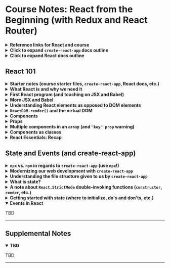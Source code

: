 # Course Notes: React from the Beginning (with Redux and React Router)

<details><summary> <strong>Reference links for React and course</strong></summary>

- **[Course files:](https://github.com/robertbunch/reactFromTheBeginning)** These are Rob's course files that may be updated periodically as new sections are added to the course.
- **[NPM `create-react-app` entry:](https://www.npmjs.com/package/create-react-app)** This really just refers you on to some of the links below.
- **[GitHub `create-react-app` repository:](https://github.com/facebook/create-react-app)** See the latest additions/modifications to `create-react-app`. 
- **[Glossary of React Terms:](https://reactjs.org/docs/glossary.html)** Get acquainted with all of the lingo and jargon surrounding React.

---

</details>

<details><summary> <strong>Click to expand <code>create-react-app</code> docs outline</strong></summary>

+ [`create-react-app` docs homepage:](https://create-react-app.dev/docs/getting-started/)
+ **Welcome**
  * [About Docs](https://create-react-app.dev/docs/documentation-intro)
+ **Getting Started**
  * [Getting Started](https://create-react-app.dev/docs/getting-started)
  * [Folder Structure](https://create-react-app.dev/docs/folder-structure/)
  * [Available Scripts](https://create-react-app.dev/docs/available-scripts/)
  * [Supported Browsers and Features](https://create-react-app.dev/docs/supported-browsers-features/)
  * [Updating to New Releases](https://create-react-app.dev/docs/updating-to-new-releases/)
+ **Development**
  * [Editor Setup](https://create-react-app.dev/docs/setting-up-your-editor/)
  * [Developing Components in Isolation](https://create-react-app.dev/docs/developing-components-in-isolation/)
  * [Analyzing Bundle Size](https://create-react-app.dev/docs/analyzing-the-bundle-size/)
  * [HTTPS in Development](https://create-react-app.dev/docs/using-https-in-development/)
+ **Styles and Assets**
  * [Adding Stylesheets](https://create-react-app.dev/docs/adding-a-stylesheet/)
  * [Adding CSS Modules](https://create-react-app.dev/docs/adding-a-css-modules-stylesheet/)
  * [Adding Sass Stylesheets](https://create-react-app.dev/docs/adding-a-sass-stylesheet/)
  * [Adding CSS Reset](https://create-react-app.dev/docs/adding-css-reset/)
  * [Post-Processing CSS](https://create-react-app.dev/docs/post-processing-css/)
  * [Adding Images, Fonts, and Files](https://create-react-app.dev/docs/adding-images-fonts-and-files/)
  * [Loading .graphql Files](https://create-react-app.dev/docs/loading-graphql-files/)
  * [Using the Public Folder](https://create-react-app.dev/docs/using-the-public-folder/)
  * [Code Splitting](https://create-react-app.dev/docs/code-splitting/)
+ **Building your App**
  * [Install a Dependency](https://create-react-app.dev/docs/installing-a-dependency/)
  * [Importing a Component](https://create-react-app.dev/docs/importing-a-component/)
  * [Using Global Variables](https://create-react-app.dev/docs/using-global-variables/)
  * [Adding Bootstrap](https://create-react-app.dev/docs/adding-bootstrap/)
  * [Adding Flow](https://create-react-app.dev/docs/adding-flow/)
  * [Adding TypeScript](https://create-react-app.dev/docs/adding-typescript/)
  * [Adding Relay](https://create-react-app.dev/docs/adding-relay/)
  * [Adding a Router](https://create-react-app.dev/docs/adding-a-router/)
  * [Environment Variables](https://create-react-app.dev/docs/adding-custom-environment-variables/)
  * [Making a Progressive Web App](https://create-react-app.dev/docs/making-a-progressive-web-app/)
  * [Creating a Production Build](https://create-react-app.dev/docs/production-build/)
+ **Testing**
  * [Running Tests](https://create-react-app.dev/docs/running-tests/)
  * [Debugging Tests](https://create-react-app.dev/docs/debugging-tests/)
+ **Back-End Integration**
  * [Proxying in Development](https://create-react-app.dev/docs/proxying-api-requests-in-development/)
  * [Fetching Data](https://create-react-app.dev/docs/fetching-data-with-ajax-requests/)
  * [Integrating with an API](https://create-react-app.dev/docs/integrating-with-an-api-backend/)
  * [Title & Meta Tags](https://create-react-app.dev/docs/title-and-meta-tags/)
+ **Deployment**
  * [Deployment](https://create-react-app.dev/docs/deployment/)
+ **Advanced Usage**
  * [Custom Templates](https://create-react-app.dev/docs/custom-templates/)
  * [Can I Use Decorators?](https://create-react-app.dev/docs/can-i-use-decorators/)
  * [Pre-Rendering Static HTML](https://create-react-app.dev/docs/pre-rendering-into-static-html-files/)
  * [Advanced Configuration](https://create-react-app.dev/docs/advanced-configuration/)
  * [Alternatives to Ejecting](https://create-react-app.dev/docs/alternatives-to-ejecting/)
+ **Support**
  * [Troubleshooting](https://create-react-app.dev/docs/troubleshooting/)

---

</details>

<details><summary> <strong>Click to expand React docs outline</strong></summary>

+ [React docs homepage](https://reactjs.org/)
+ [Tutorial I](https://reactjs.org/tutorial/tutorial.html): Learning React by doing (building a Tic-Tac-Toe game)
+ [Tutorial II](https://reactjs.org/docs/hello-world.html): Learn React from the ground up (more conceptual than the tutorial above--these tutorials will likely be most effective in tandem)
+ **FAQ**
  * [AJAX and APIs](https://reactjs.org/docs/faq-ajax.html)
  * [Babel, JSX, and Build Steps](https://reactjs.org/docs/faq-build.html)
  * [Passing Functions to Components](https://reactjs.org/docs/faq-functions.html)
  * [Component State](https://reactjs.org/docs/faq-state.html)
  * [Styling and CSS](https://reactjs.org/docs/faq-styling.html)
  * [File Structure](https://reactjs.org/docs/faq-structure.html)
  * [Versioning Policy](https://reactjs.org/docs/faq-versioning.html)
  * [Virtual DOM and Internals](https://reactjs.org/docs/faq-internals.html)
+ **Installation**
  * [Getting Started](https://reactjs.org/docs/getting-started.html)
  * [Add React to a Website](https://reactjs.org/docs/add-react-to-a-website.html)
  * [Create a New React App](https://reactjs.org/docs/create-a-new-react-app.html)
  * [CDN Links](https://reactjs.org/docs/cdn-links.html)
  * [Release Channels](https://reactjs.org/docs/release-channels.html)
+ **Main Concepts**
  * [Hello World](https://reactjs.org/docs/hello-world.html)
  * [Introducing JSX](https://reactjs.org/docs/introducing-jsx.html)
  * [Rendering Elements](https://reactjs.org/docs/rendering-elements.html)
  * [Components and Props](https://reactjs.org/docs/components-and-props.html)
  * [State and Lifecycle](https://reactjs.org/docs/state-and-lifecycle.html)
  * [Handling Events](https://reactjs.org/docs/handling-events.html)
  * [Conditional Rendering](https://reactjs.org/docs/conditional-rendering.html)
  * [Lists and Keys](https://reactjs.org/docs/lists-and-keys.html)
  * [Forms](https://reactjs.org/docs/forms.html)
  * [Lifting State Up](https://reactjs.org/docs/lifting-state-up.html)
  * [Composition vs Inheritance](https://reactjs.org/docs/composition-vs-inheritance.html)
  * [Thinking in React](https://reactjs.org/docs/thinking-in-react.html)
+ **Advanced Guides**
  * [Accessibility](https://reactjs.org/docs/accessibility.html)
  * [Code-Splitting](https://reactjs.org/docs/code-splitting.html)
  * [Context](https://reactjs.org/docs/context.html)
  * [Error Boundaries](https://reactjs.org/docs/error-boundaries.html)
  * [Forwarding Refs](https://reactjs.org/docs/forwarding-refs.html)
  * [Fragments](https://reactjs.org/docs/fragments.html)
  * [Higher-Order Components](https://reactjs.org/docs/higher-order-components.html)
  * [Integrating with Other Libraries](https://reactjs.org/docs/integrating-with-other-libraries.html)
  * [JSX In Depth](https://reactjs.org/docs/jsx-in-depth.html)
  * [Optimizing Performance](https://reactjs.org/docs/optimizing-performance.html)
  * [Portals](https://reactjs.org/docs/portals.html)
  * [Profiler](https://reactjs.org/docs/profiler.html)
  * [React Without ES6](https://reactjs.org/docs/react-without-es6.html)
  * [React Without JSX](https://reactjs.org/docs/react-without-jsx.html)
  * [Reconciliation](https://reactjs.org/docs/reconciliation.html)
  * [Refs and the DOM](https://reactjs.org/docs/refs-and-the-dom.html)
  * [Render Props](https://reactjs.org/docs/render-props.html)
  * [Static Type Checking](https://reactjs.org/docs/static-type-checking.html)
  * [Strict Mode](https://reactjs.org/docs/strict-mode.html)
  * [Typechecking With PropTypes](https://reactjs.org/docs/typechecking-with-proptypes.html)
  * [Uncontrolled Components](https://reactjs.org/docs/uncontrolled-components.html)
  * [Web Components](https://reactjs.org/docs/web-components.html)
+ **API Reference**
  * [React](https://reactjs.org/docs/react-api.html)
    - [React.Component](https://reactjs.org/docs/react-component.html)
  * [ReactDOM](https://reactjs.org/docs/react-dom.html)
  * [ReactDOMServer](https://reactjs.org/docs/react-dom-server.html)
  * [DOM Elements](https://reactjs.org/docs/dom-elements.html)
  * [SyntheticEvent](https://reactjs.org/docs/events.html)
  * [Test Utilities](https://reactjs.org/docs/test-utils.html)
  * [Test Renderer](https://reactjs.org/docs/test-renderer.html)
  * [JS Environment Requirements](https://reactjs.org/docs/javascript-environment-requirements.html)
  * [Glossary](https://reactjs.org/docs/glossary.html)
+ **Hooks**
  * [Introducing Hooks](https://reactjs.org/docs/hooks-intro.html)
  * [Hooks at a Glance](https://reactjs.org/docs/hooks-overview.html)
  * [Use the State Hook](https://reactjs.org/docs/hooks-state.html)
  * [Using the Effect Hook](https://reactjs.org/docs/hooks-effect.html)
  * [Rules of Hooks](https://reactjs.org/docs/hooks-rules.html)
  * [Building Your Own Hooks](https://reactjs.org/docs/hooks-custom.html)
  * [Hooks API Reference](https://reactjs.org/docs/hooks-reference.html)
  * [Hooks FAQ](https://reactjs.org/docs/hooks-faq.html)
+ **Testing**
  * [Testing Overview](https://reactjs.org/docs/testing.html)
  * [Testing Recipes](https://reactjs.org/docs/testing-recipes.html)
  * [Testing Environments](https://reactjs.org/docs/testing-environments.html)
+ **Concurrent Mode (Experimental)**
  * [Introducing Concurrent Mode](https://reactjs.org/docs/concurrent-mode-intro.html)
  * [Suspense for Data Fetching](https://reactjs.org/docs/concurrent-mode-suspense.html)
  * [Concurrent UI Patterns](https://reactjs.org/docs/concurrent-mode-patterns.html)
  * [Adopting Concurrent Mode](https://reactjs.org/docs/concurrent-mode-adoption.html)
  * [Concurrent Mode API Reference](https://reactjs.org/docs/concurrent-mode-reference.html)
+ **Contributing**
  * [How to Contribute](https://reactjs.org/docs/codebase-overview.html)
  * [Codebase Overview](https://reactjs.org/docs/codebase-overview.html)
  * [Implementation Notes](https://reactjs.org/docs/implementation-notes.html)
  * [Design Principles](https://reactjs.org/docs/design-principles.html)

---

</details>

## React 101

<details><summary> <strong>Starter notes (course starter files, <code>create-react-app</code>, React docs, etc.)</strong></summary>

As we will see, [Node.js](https://nodejs.org/en/) is not *necessary* in order to use React, but you will be in for a world of pain if you don't use Node. It will make your life so much easier. In particular, once we have made sufficient progress, we will be able to use  the `create-react-app` CLI and add on numerous other packages meant for React via Node. It's really the only way to go. 

As noted at the top of this file, there are several React-specific docs to make development with React as painless as possible. Use the docs to your advantage!

---

</details>

<details><summary> <strong>What React is and why we need it</strong></summary>

Before we get into the weeds as to how to use React, it would be a good idea to know what it is, where it comes from, what problems it has tried to solve, etc. The more background we can have on it before directly using it the better. Our background knowledge can inform our use. 

In web development, 1995 was a monster year. Python (really 1991), Java, PHP, Ruby, Apache, and (prematurely) JavaScript were born. Netscape (now Mozilla) had Navigator (now Firefox) as the only real web browser at that point. They know Microsoft is coming to build their own browser so the CEO, Marc Andreessen, hires Brendan Eich to build a scripting language. That language is not meant to compete with the heavy lifters (i.e., Python, Java, PHP, Ruby, etc.) because those heavy lifters are already handling all of the back-end stuff. We want a scripting language that's accessible to amaeteurs and hobbyists and people who just want to dabble in basic programming. Why? Why not just make it a full-on language with inheritance and other features like those mentioned above? There are many reasons, but the main one is probably that in 1995 there's a grand total of about 23,000 websites. That may sound like a decent amount, but it's nothing at all--today we have *billions* of websites. So the web was in its absolute infancy in 1995. You're not going to be able to get heavy-lifter developers to migrate over to JavaScript world since the ecosystem is so small at that point. And websites were mostly inert. Think Wikipedia. You open the page and that's it. 

JavaScript came into the world to be the easy programming language while the heavy-lifters remained as they were. Fast forward to roughly 2005 and AJAX comes out. We have iOS and Android. jQuery comes out in 2006. And we hit 100 million websites. So in just 10 years, we went from around 23,000 websites to over 100 million. People are now carrying around full computers in their pocket that are able to run JavaScript. AJAX has revolutionized the web because internet connections are faster so you can send lots of little pieces of data. And in all of this jQuery was awesome. In some ways, jQuery kind of unified the DOM almost as a language across everything that used the DOM. And jQuery was awesome because it took us from web pages that hundreds of lines of JavaScript and condensed them down to just a few lines. So jQuery was great, but the web was growing at a frenetic pace.

If we hop to around 2010, then the V8 engine has come out, Node.js has come out, and Angular is born (and BackBone). This is where things really start to change for JavaScript. At this point in history, Instagram, Netflix, and Twitch go on the web, and browsers have gone from needing to serve up a tiny number of pages in 1995 to now where you have major websites like Netflix, Walmart, Amazon, etc. All of these websites have gone from being little fun marketing sites in 2000 to being really important parts of the company. They're not just little applications but major software as a service or they're a major platform in able to actually make money. 

Angular is the first UI framework, and a UI framework is a framework that seeks to simplify your life. So first we had JavaScript files that became unmanageable. jQuery was a lifesaver and condensed the code we needed. The web continued to explode and then the jQuery files got out of hand. Angular sought to reign in the chaos. In 2013 enters React, and React is almost unanimously seen as a vast improvement over Angular 1 (not necessarily Angular as it is now). It is also a UI framework. 

Basically, a UI framework is a whole bunch of JavaScript someone else has written to try and make your life easier. In what way does it make life easier? React seeks to answer the following question: "How can we modernize web development?" Because we can't have thousands of really long files of JavaScript. It becomes intractable. And if you're Facebook then you'll have a ton of those really monolithic files. So it answers this question in the following way:

- **Modularize:** It breaks up the application into a bunch of tiny little pieces. So once again the goal is to get back to the point where files are reasonably short and manageable. This is also good because it allows the files to be encapsulated. That is, we can follow some basic object-oriented programming principles and make our files easier to reuse. We can pass them around freely from one place to the next within our application (they manage their own data and all their methods are internal and so forth). 
- **Manages state effectively:** This is something that Angular did not really do. We'll talk about this a lot more later, but now you have webpages that are changing constantly in a big way, and you need someone who is in charge of it, and it's not a good approach to just let the DOM be the source of truth anymore.
- **Efficient:** If you think about Facebook, then you can think about chats, notifications, messages, etc., all happening nearly instantly and *all* of those things are tiny DOM manipulations. And jQuery was computationally very very expensive in how it manipulated the DOM. React can do this in a very efficient way. 
- **Front-end/back-end separation of concerns:** React completely separates the front-end from the back-end. There are a number of positive benefits about this, but just to name a few: You can have two separate teams (front-end people and back-end people). The front-end people can focus entirely on React and the back-end people can focus on their own thing. In the past, if you had the front-end and back-end teams tightly coupled, as was the case for many many years, then if one thing went down the other went down as well. If you wanted to change one you had to change the other. Separating them out makes everything much more modular, easier to manage and maintain, etc. 
- **Hardware increases:** Your phone may have a stronger processor than, say, what's on your `T2.micro` on AWS. The hardware is just there now to where we want to offload as much as possible to the browser because the hardware that the user is running their browser on is outstanding, and for large-scale websites this can save so much processing power.
- **Declarative instead of imperative:** We can get away from telling the computer exactly how to do something to simply say, "Hey, this is what I want you to do." 

The super short version: What is React? React is a whole bunch of JavaScript that someone else wrote (mostly Facebook) that helps your development go from being boring, small, and unsophisticated to being big, exciting, professional, and organized. If you have a tiny website or project, then React is not what you need. React is made to build buildings and cities--it is not meant to make log cabins or tents. That's what the web was in the beginning. It is no longer that way. The web grew up. It is no longer boring with unsophisticated progammers. It is now professional programmers, large teams, huge companies (e.g., Amazon, Facebook, Google, etc.), and it allows you to make your UI (i.e., your front-end or your stuff inside the browser) really well.

---

</details>

<details><summary> <strong>First React program (and touching on JSX and Babel)</strong></summary>

Without `create-react-app`, it's not exactly extremely straightforward to get an application going with React. Remember that React is meant to build large websites. Here is what you get when professionally developing with React:

- React
  + JSX
  + ES6
    * Babel
    * Webpack/Node

At the beginning, where we will start without using `create-react-app`, we could certainly go the Express route (where we statically load one big folder and then load up the `index.html` in whatever subfolder as we want), but we can just as well use the [live server](https://marketplace.visualstudio.com/items?itemName=ritwickdey.LiveServer) extension in VSCode to launch our local `index.html` file instead. Whatever is most comfortable.

No matter what we do, we will need the following through the [React CDN links](https://reactjs.org/docs/cdn-links.html) as well as [cdnjs](https://cdnjs.com/libraries/babel-standalone) for `babel-standalone`:

- **React:** `<script crossorigin src="https://unpkg.com/react@16/umd/react.production.min.js"></script>`
- **ReactDOM:** `<script crossorigin src="https://unpkg.com/react-dom@16/umd/react-dom.production.min.js"></script>`
- **
- **Babel:** `<script src="https://cdnjs.cloudflare.com/ajax/libs/babel-standalone/6.26.0/babel.min.js"></script>`

These links will give us access to React proper, ReactDOM (React can be used in contexts without a DOM, but we will be working in the contet where there is a DOM), and Babel (`babel-standalone` is a standalone build of Babel for use in non-Node.js environments.) The skeleton for our `index.html` file might look like the following:

``` HTML
<!DOCTYPE html>
<html lang="en">

<head>
  <meta charset="UTF-8">
  <meta name="viewport" content="width=device-width, initial-scale=1.0">
  <title>First React Program</title>
  <script crossorigin src="https://unpkg.com/react@16/umd/react.production.min.js"></script>
  <script crossorigin src="https://unpkg.com/react-dom@16/umd/react-dom.production.min.js"></script>
  <script src="https://cdnjs.cloudflare.com/ajax/libs/babel-standalone/6.26.0/babel.min.js"></script>
</head>

<body>

<!-- What goes in here now? -->
  
</body>

</html>
```

What goes in the `body`? This is where the particulars of React will come into play. We will first have `<div id="root"></div>` which is to serve as the "root" of our application. This is where our content will get dumped. Then below this `div` we will want to drop a `script` tag with `type="text/babel"` so whatever we place within the `script` tag can be processed properly:

``` HTML
<body>
  
  <div id="root"></div>

  <script type="text/babel">
    ReactDOM.render(
      <h1>Sanity Check</h1>,
      document.getElementById('root')
    )
  </script>
  
</body>
```

All in all we end up with the following most basic first React program:

<p align='center'>
  <img width="600px" src='./react-101/images-for-section/illustrated-first-program.png'>
</p>

Let's go through this in more detail than we did above:

1\. **React:** This is React proper. It is React itself. You can see [the non-minified version of React](https://unpkg.com/react@16/umd/react.development.js) and at least as of this time of writing (April 25, 2020) it's 3,318 lines of code. 

2\. **ReactDOM:** This is ReactDOM. And we can see we make use of ReactDOM in our program by literally using `ReactDOM` and calling the `render` method on it. You can see [the non-minified version of ReactDOM](https://unpkg.com/react-dom@16/umd/react-dom.development.js) if you want and at least as of this time of writing (April 25, 2020) it's 25,147 lines of code. The heart of our program is lines 18-21, and this is where we make use of `ReactDOM`, specifically the `render` method. In our example we supplied `render` with two arguments: 

1. Some HTML (our `h1` tag)
2. A container (a `div` in our case which we selected using basic JavaScript)  

In fact, [the docs](https://reactjs.org/docs/react-dom.html#render) note the following syntax for `render`:

```javascript
ReactDOM.render(element, container[, callback])
```

And we get the following basic description: "Render a React element into the DOM in the supplied `container` [...]. If the optional callback is provided, then it will be executed after the component is rendered or updated."


3\. **Babel:** This is Babel. And we can see we make use of Babel in our program via the `script` tag with the attribute `type="text/babel"`. You can see [the non-minified version of Babel](https://cdnjs.cloudflare.com/ajax/libs/babel-standalone/6.26.0/babel.js) if you want and at least as of this time of writing (April 25, 2020) it's 61,686 lines of code. Check out [babeljs.io](https://babeljs.io/) to [experiment](https://babeljs.io/repl) and find out what it's really doing behind the scenes. As the website notes, Babel is a JavaScript compiler. We'll explore what this means further momentarily.

4\. **JSX:** What is JSX? As always. [the docs](https://reactjs.org/docs/introducing-jsx.html) give us a clue, but the basic gist is this: JSX is a syntax extension to JavaScript, and it is recommended to use with React so we can *describe* what the UI should look like (declarative vs. imperative). And JSX goes hand in with Babel which is also working with React. 

**What does all of this mean?** Well, let's first explore what Babel does even without React first. It's a JavaScript compiler. It basically does two things:

1. It makes the fancy new ES6+ JavaScript we use reverse-compatible so browsers can understand it (many browsers have not completely updated to support ES6+). As an example, something really simple like `() => 2` in ES6+ speak would be turned into 

```javascript
(function () {
  return 2;
});
```

which any browser can understand. 

2. The second thing Babel will do (if we have `react` checked in the left sidebar presets when [trying it out](https://babeljs.io/repl#?browsers=&build=&builtIns=false&spec=false&loose=false&code_lz=Q&debug=false&forceAllTransforms=false&shippedProposals=false&circleciRepo=&evaluate=false&fileSize=false&timeTravel=false&sourceType=module&lineWrap=true&presets=es2015%2Creact%2Cstage-2&prettier=false&targets=&version=7.9.0&externalPlugins=)) is *transpile* our JSX into code React proper can work with (*this* is where React itself comes into play, among others). So something like `() => <h1>Sanity Check</h1>` gets transpiled by Babel into

```javascript
(function () {
  return React.createElement("h1", null, "Sanity Check");
});
```

As you can see, we are directly making use of `React`; specifically, we are making use of the `createElement` method and passing arguments to it. As [the docs](https://reactjs.org/docs/react-api.html#creating-react-elements) note, each JSX element is just syntactic sugar for calling `React.createElement()`. How does `createElement` work? [The docs](https://reactjs.org/docs/react-api.html#createelement) give us an example:

```javascript
React.createElement(
  type,
  [props],
  [...children]
)
```

And they note: "This creates and returns a new [React element](https://reactjs.org/docs/rendering-elements.html) of the given type. The type argument can be either a tag name string (such as `'div'` or `'span'`), a [React component](https://reactjs.org/docs/components-and-props.html) type (a class or a function), or a [React fragment](https://reactjs.org/docs/react-api.html#reactfragment) type. Code written with [JSX](https://reactjs.org/docs/introducing-jsx.html) will be converted [using Babel!!!] to use `React.createElement()`. You will not typically invoke `React.createElement()` directly if you are using JSX. See [React Without JSX](https://reactjs.org/docs/react-without-jsx.html) to learn more."

Returning to our first program, our `script` tag on line 17 with `type="text/babel"` indicates that we want Babel to compile our code into something the browser can understand. If what we use in our `script` is just JavaScript, then it will simply make the JavaScript ES6+ reverse-compatible. But if it's JSX, then it will *transpile* our code into something React knows how to handle. In our own case, Babel took `() => <h1>Sanity Check</h1>` and turned this into

```javascript
(function () {
  return React.createElement("h1", null, "Sanity Check");
});
```

From above, we see that the `type` we gave it was an `h1`, `null` for `[props]` (we'll get to props and all that good stuff soon enough, but right now you can think of `props` as basically attributes on a normal HTML element), and `"Sanity Check"` for `[...children]`. Of course, we may have cases where we have a lot more than a single child. Consider something still rather basic but that could be a nightmare to deal with without Babel:

```javascript
() => (
<div>
  <h1>Heading</h1>
  <h2>First Subsection</h2>
  <p>
    Little paragraph in subsection and we may link to <a href="google.com">Google</a> or something like that.
  </p>
  <p>Another <span>little</span> paragraph</p>
</div>
)
```

Babel will turn this into the following:

```javascript
(function () {
  return React.createElement("div", null, React.createElement("h1", null, "Heading"), React.createElement("h2", null, "First Subsection"), React.createElement("p", null, "Little paragraph in subsection and we may link to ", React.createElement("a", {
    href: "google.com"
  }, "Google"), " or something like that."), React.createElement("p", null, "Another ", React.createElement("span", null, "little"), " paragraph"));
});
```

You can easily see how children of the single `div` can have multiple children themselves and things can quickly spiral out of control. 

---

</details>

<details><summary> <strong>More JSX and Babel</strong></summary>

Facebook made JSX and you can see [the GitHub repository for JSX](https://github.com/facebook/jsx) if you're really into that. As they note in the description for the repository: The JSX specification is a XML-like syntax extension to ECMAscript. JSX is made basically for React. Because using React without JSX quickly becomes impossible as the end of the note above started to hint towards but which we will quickly see even more soon. 

Returning to the basics, we see that Babel will take something like

``` HTML
<div id="root">I love React!</div>
```

and turn it into 

```javascript
React.createElement("div", {
  id: "root"
}, "I love React!");
```

So what *looks* like HTML to us is not that at all when Babel is looking at it (especially in the context of using React). It's pure JavaScript. We could maybe add a class to our HTML element like so:

``` HTML
<div id="root" class="container">I love React!</div>
```

But we cannot do this! Why? Because `class` is a *keyword* in JavaScript. In fact, Babel will take a silly `class` like

```javascript
class Car {
  constructor(color, mileage) {
    this.color = color;
    this.mileage = mileage;
  }
  
  showMileage() {
    return this.milage;
  }
}
```

and compile it into 

```javascript
var Car = function () {
  function Car(color, mileage) {
    _classCallCheck(this, Car);

    this.color = color;
    this.mileage = mileage;
  }

  _createClass(Car, [{
    key: "showMileage",
    value: function showMileage() {
      return this.milage;
    }
  }]);

  return Car;
}();
```

Hence, in React, we do not use `class` for a `class` attribute we might normally put on an HTML element. Instead, we use `className`:

``` HTML
<div id="root" className="container">I love React!</div>
```

And Babel turns this into 

```javascript
React.createElement("div", {
  id: "root",
  className: "container"
}, "I love React!");
```

So every attribute that we add in JSX will be added as a prop(erty) in the second argument to `React.createElement`. Another "gotcha" to remember in React is we *always* need to close our elements even if they may be conventionally self-closing. For example, we need `<br />` not `<br>`, `<img />` not `<img>`, etc. 

We can create a more interesting React program (though still tiny in the grand scheme of things) in the following manner:

``` HTML
<!DOCTYPE html>
<html lang="en">

<head>
  <meta charset="UTF-8">
  <meta name="viewport" content="width=device-width, initial-scale=1.0">
  <title>First React Program</title>

  <link rel="stylesheet" href="https://cdnjs.cloudflare.com/ajax/libs/materialize/1.0.0/css/materialize.min.css">
  <script crossorigin src="https://unpkg.com/react@16/umd/react.production.min.js"></script>
  <script crossorigin src="https://unpkg.com/react-dom@16/umd/react-dom.production.min.js"></script>
  <script src="https://cdnjs.cloudflare.com/ajax/libs/babel-standalone/6.26.0/babel.min.js"></script>
</head>

<body>

  <div id="root"></div>

  <script type="text/babel">

    const markup = <div className="row">
                    <div className="col s2">
                      <div className="card hoverable small">
                        <div className="card-image">
                          <img src="http://lorempixel.com/400/400/nature/" />
                        </div>
                        <div className="card-content">
                          <p>React From the Beginning</p>
                          <p>Robert Bunch</p>
                        </div>
                        <div className="card-action">
                          <a href="#">$9.99</a>
                        </div>
                      </div>
                    </div>
                  </div>

    ReactDOM.render(
      markup,
      document.getElementById('root')
    )
  </script>
  
</body>

</html>
```

Not the addition of the materialize link: `<link rel="stylesheet" href="https://cdnjs.cloudflare.com/ajax/libs/materialize/1.0.0/css/materialize.min.css">`. Of course, the real addition is the `markup` variable. The entire thing looks like HTML, but it isn't. It's JSX. If we throw everything in the `markup` variable into Babel, we will see what is really being done underneath the hood:

```javascript
React.createElement("div", {
  className: "row"
}, React.createElement("div", {
  className: "col s2"
}, React.createElement("div", {
  className: "card hoverable small"
}, React.createElement("div", {
  className: "card-image"
}, React.createElement("img", {
  src: "http://lorempixel.com/400/400/nature/"
})), React.createElement("div", {
  className: "card-content"
}, React.createElement("p", null, "React From the Beginning"), React.createElement("p", null, "Robert Bunch")), React.createElement("div", {
  className: "card-action"
}, React.createElement("a", {
  href: "#"
}, "$9.99")))));
```

What an unholy mess! Imagine having to do this every single time instead of just using JSX. The real power of all of this isn't just the fact that Babel does a bunch of compiling/transpiling underneath the hood. The power comes from how modular everything can be when we note that all of this is just JavaScript. So we can make variables and the like, perform computations, etc., and place the *results* in our JSX *dynammically*. The result can eventually be a bunch of dynamically rendered HTML. So how do insert variables and the like into JSX?

A decent way of thinking about JSX is that it is in "HTML mode" by default, where nothing is dynamic. But we can use curly braces `{ javascrpt-mode }` to enter "JavaScript mode." So when Babel gets to a curly brace it expects whatever is inside to be an expression in JavaScript that can be evaluated. The expression is evaluated and placed and when the closing curly brace is encountered, HTML mode resumes. So when Babel encounters something like `{title}` it knows you mean the *variable* `title` as opposed to the string `'title'`. We can run almost anything we want inside of the curly braces except for a full-blown statement like an `if...else` statement, a `for` loop, etc. But this is also where the power of the ternary `?` in JavaScript comes into play. We can make a more dynamic HTML file like the following:

``` HTML
<!DOCTYPE html>
<html lang="en">

<head>
  <meta charset="UTF-8">
  <meta name="viewport" content="width=device-width, initial-scale=1.0">
  <title>First React Program</title>

  <link rel="stylesheet" href="https://cdnjs.cloudflare.com/ajax/libs/materialize/1.0.0/css/materialize.min.css">
  <script crossorigin src="https://unpkg.com/react@16/umd/react.production.min.js"></script>
  <script crossorigin src="https://unpkg.com/react-dom@16/umd/react-dom.production.min.js"></script>
  <script src="https://cdnjs.cloudflare.com/ajax/libs/babel-standalone/6.26.0/babel.min.js"></script>
</head>

<body>

  <div id="root"></div>

  <script type="text/babel">

    const title = 'React From the Beginning';
    const name = 'Robert Bunch';
    // const saleOn = false;
    function saleOn() {
      return true;
    }

    const markup = <div className="row">
                    <div className="col s2">
                      <div className="card hoverable small">
                        <div className="card-image">
                          <img src="http://lorempixel.com/400/400/nature/" />
                        </div>
                        <div className="card-content">
                          <p>{title}</p>
                          <p>{name}</p>
                        </div>
                        <div className="card-action">
                          <a href="#">${saleOn() ? 9.99 : 59.99}</a>
                        </div>
                      </div>
                    </div>
                  </div>

    ReactDOM.render(
      markup,
      document.getElementById('root')
    )
  </script>
  
</body>

</html>
```

If we dumped everything within the `script` tags in the `body`, we would end up with the following via Babel: 

```javascript
var title = 'React From the Beginning';
var name = 'Robert Bunch';

function saleOn() {
  return true;
}

var markup = React.createElement("div", {
  className: "row"
}, React.createElement("div", {
  className: "col s2"
}, React.createElement("div", {
  className: "card hoverable small"
}, React.createElement("div", {
  className: "card-image"
}, React.createElement("img", {
  src: "http://lorempixel.com/400/400/nature/"
})), React.createElement("div", {
  className: "card-content"
}, React.createElement("p", null, title), React.createElement("p", null, name)), React.createElement("div", {
  className: "card-action"
}, React.createElement("a", {
  href: "#"
}, "$", saleOn() ? 9.99 : 59.99)))));
ReactDOM.render(markup, document.getElementById('root'));
```

Yikes! Definitely use JSX. Apart from the ease, JSX [also prevents injection attacks](https://reactjs.org/docs/introducing-jsx.html#jsx-prevents-injection-attacks). So it is safe to embed user input in JSX. 

---

</details>

<details><summary> <strong>Understanding React elements as opposed to DOM elements</strong></summary>

What is a React element? [The docs](https://reactjs.org/docs/rendering-elements.html) note that an element describes what you want to see on the screen:

```javascript
const element = <h1>Hello, world</h1>;
```

And that unlike browser DOM elements, React elements are plain objects and are cheap to create. React DOM takes care of updating the DOM to match the React elements. To get a sense of how much cheaper it is to create a React element than a DOM element, consider the following basic HTML file:

``` HTML
<!DOCTYPE html>
<html lang="en">

<head>
  <meta charset="UTF-8">
  <meta name="viewport" content="width=device-width, initial-scale=1.0">
  <title>Sample React Element</title>

  <script crossorigin src="https://unpkg.com/react@16/umd/react.production.min.js"></script>
  <script crossorigin src="https://unpkg.com/react-dom@16/umd/react-dom.production.min.js"></script>
  <script src="https://cdnjs.cloudflare.com/ajax/libs/babel-standalone/6.26.0/babel.min.js"></script>
</head>

<body>

  <div id="root"></div>

  <script type="text/babel">

    const element = <h1 id="sample-react-element">Hello, world</h1>;

    console.log('This is a React element:');
    console.dir(element);
    console.log('============================================================');
    console.log('========== React element above; DOM element below ==========');
    console.log('============================================================');

    ReactDOM.render(
      element,
      document.getElementById('root')
    )

    const sampleElement = document.getElementById('sample-react-element');

    console.log('This is a DOM element:');
    console.dir(sampleElement);
  </script>

</body>

</html>
```

What's happening here? First, we create a React element with the JSX `const element = <h1 id="sample-react-element">Hello, world</h1>;` which is converted to the following using Babel: 

```javascript
var element = React.createElement("h1", {
  id: "sample-react-element"
}, "Hello, world");
```

*Before* this React element is created in the DOM, we display an interactive list of the properties of this object in the console via [console.dir](https://developer.mozilla.org/en-US/docs/Web/API/Console/dir). *After* React has updated the DOM, by transforming our `element` React element into an actual DOM element by placing it in the DOM, we select our "now actual DOM element" by using basic JavaScript: `const sampleElement = document.getElementById('sample-react-element');`, and then we display an interactive list of the properties of our "now actual DOM element". The beginning of the output will look like this:

<p align='center'>
  <img width="600px" src='./react-101/images-for-section/react-and-dom-elements.png'>
</p>

To fully appreciate the difference, *watch* what happens when you view and expand some of the React element's properties as opposed to the actual DOM element's properties:

<p align='center'>
  <img height="400px" src='https://user-images.githubusercontent.com/52146855/80294028-cca59000-872a-11ea-9dd3-24db55fa4e43.gif'>
</p>

Talk about the DOM element not being cheap! That object is *huge* with all sorts of properties on it. The React object is just a plain old JavaScript object (POJO) with only a few properties. It's when React injects into the actual DOM that it becomes a real DOM element with all of crazy extensive properties one might expect of a DOM element. 

---

</details>

<details><summary> <strong><code>ReactDOM.render()</code> and the virtual DOM</strong></summary>

`ReactDOM.render` takes two arguments ([really three](https://reactjs.org/docs/react-dom.html#reference), with the third one being *optional* as a callback):

1. What we want to render. (a React element; that is, probably some JSX)
2. Where we want to render it. (this will be an actual DOM element, something that already exsists in our markup as of page load)

Let's return to our example from earlier where we were dropping some variables in our JSX:

``` HTML
<!DOCTYPE html>
<html lang="en">

<head>
  <meta charset="UTF-8">
  <meta name="viewport" content="width=device-width, initial-scale=1.0">
  <title>First React Program</title>

  <link rel="stylesheet" href="https://cdnjs.cloudflare.com/ajax/libs/materialize/1.0.0/css/materialize.min.css">
  <script crossorigin src="https://unpkg.com/react@16/umd/react.production.min.js"></script>
  <script crossorigin src="https://unpkg.com/react-dom@16/umd/react-dom.production.min.js"></script>
  <script src="https://cdnjs.cloudflare.com/ajax/libs/babel-standalone/6.26.0/babel.min.js"></script>
</head>

<body>

  <div id="root"></div>

  <script type="text/babel">

    const title = 'React From the Beginning';
    const name = 'Robert Bunch';
    // const saleOn = false;
    function saleOn() {
      return true;
    }

    const markup = <div className="row">
                    <div className="col s2">
                      <div className="card hoverable small">
                        <div className="card-image">
                          <img src="http://lorempixel.com/400/400/nature/" />
                        </div>
                        <div className="card-content">
                          <p>{title}</p>
                          <p>{name}</p>
                        </div>
                        <div className="card-action">
                          <a href="#">${saleOn() ? 9.99 : 59.99}</a>
                        </div>
                      </div>
                    </div>
                  </div>

    ReactDOM.render(
      markup,
      document.getElementById('root')
    )
  </script>
  
</body>

</html>
```

We can now start to see where the full power of React comes into play: On the first go around, React has to build out the entire DOM (of course, this is quite expensive, as we through the note above when we looked at actual DOM elements). BUT from here on out (i.e., after React has built and rendered the DOM on the initial page load), any time something inside of `<div id="root"></div>` changes, instead of it being an actual DOM element, it's a React element, and React in the background keeps track of the old as well of the new. So it compares the two objects. Again, they're not DOM objects. They're React elements which are regular JavaScript objects which are cheap and small. It compares the two and sees what's actually different. 

Here's a clearer verbal description of what React does behind the scenes: When `ReactDOM.render` is *first* called, React builds the *virtual* DOM which consists only of React elements (i.e., plain old JavaScript objects or POJOs that are cheap and small). Then React builds out the actual DOM (which consists of all of the very expensive objects that have tons of properties and prototypes) from the virtual DOM it just created. Now suppose something happens in your application where something is supposed to be updated on the page (e.g., someone types something in). Instead of just automatically updating the DOM, what React will do is create a completely *new* virtual DOM and *compare* this new virtual DOM with the *old* virtual DOM, comparing everything in both virtual DOMs. When it comes across any differences in the new DOM compared to the old DOM, instead of updating the entire DOM tree (which is very common and incredibly expensive computationally), React will only update the thing(s) that changed. The next time something happens that is supposed to update the page will result in React again making a new virtual DOM, comparing it to the old virtual DOM, and updating the actual DOM with any differences that occurred, and so on and so forth:

<p align='center'>
  <img width="500px" src='./react-101/images-for-section/virtual-dom.png'>
</p>


So the speed is not only in that you are changing/updating only what needs to be changed/updated but also that you are comparing regular JavaScript objects with regular JavaScript objects instead of DOM elements with DOM elements. That is what makes all of this worth it and what makes React so fast. 

---

</details>

<details><summary> <strong>Components</strong></summary>

So far we have rendered things two ways via `ReactDOM.render`. First, we put our JSX directly in the `render`:

``` HTML
...
  <script type="text/babel">
    ReactDOM.render(
      <h1>Sanity Check</h1>,
      document.getElementById('root')
    )
  </script>
...
```

Second, we assigned our JSX to a variable and then passed that variable to `render`:

``` HTML
...
<script type="text/babel">

  const title = 'React From the Beginning';
  const name = 'Robert Bunch';
  
  function saleOn() {
    return true;
  }

  const markup = <div className="row">
                  <div className="col s2">
                    <div className="card hoverable small">
                      <div className="card-image">
                        <img src="http://lorempixel.com/400/400/nature/" />
                      </div>
                      <div className="card-content">
                        <p>{title}</p>
                        <p>{name}</p>
                      </div>
                      <div className="card-action">
                        <a href="#">${saleOn() ? 9.99 : 59.99}</a>
                      </div>
                    </div>
                  </div>
                </div>

  ReactDOM.render(
    markup,
    document.getElementById('root')
  )
</script>
...
```

As fate would have it, neither of these ways is the preferred React way. Of course these ways *work*, but React is meant to be component-based. Everything in React is meant to be a component. It's just a bunch of little Lego pieces or modules pieced together to actually formulate your UI. 

How will this actually work? We will create a `Card` component by creating a `Card.js` file with the following as its contents:

```javascript
// Card.js
function Card() {
  const title = 'React From the Beginning';
  const name = 'Robert Bunch';
  function saleOn() {
    return true;
  }
  
  return (
    <div className="row">
      <div className="col s2">
        <div className="card hoverable small">
          <div className="card-image">
            <img src="http://lorempixel.com/400/400/nature/" />
          </div>
          <div className="card-content">
            <p>{title}</p>
            <p>{name}</p>
          </div>
          <div className="card-action">
            <a href="#">${saleOn() ? 9.99 : 59.99}</a>
          </div>
        </div>
      </div>
    </div>
  )
}
```

It is worth noting here that *everything* that happens above the `return` in the `Card` function is just plain JavaScript. That is, structurally, we will have the following for components:

```javascript
function Card(props) {
  // a bunch of pure JavaScript

  return (
    // a bunch of JSX to be processed by Babel
  )
}
```

Now we can create our `index.html` to use this `Card` component in the following manner:

``` HTML
<!DOCTYPE html>
<html lang="en">

<head>
  <meta charset="UTF-8">
  <meta name="viewport" content="width=device-width, initial-scale=1.0">
  <title>First Component</title>

  <link rel="stylesheet" href="https://cdnjs.cloudflare.com/ajax/libs/materialize/1.0.0/css/materialize.min.css">
  <script crossorigin src="https://unpkg.com/react@16/umd/react.production.min.js"></script>
  <script crossorigin src="https://unpkg.com/react-dom@16/umd/react-dom.production.min.js"></script>
  <script src="https://cdnjs.cloudflare.com/ajax/libs/babel-standalone/6.26.0/babel.min.js"></script>
  <script src="./Card.js" type="text/babel"></script>
</head>

<body>

  <div id="root"></div>

  <script type="text/babel">

    ReactDOM.render(
      <Card />,
      document.getElementById('root')
    )
  </script>
  
</body>

</html>
```

Two things to note right out of the gate:

1. `type="text/babel"`: This will not work: `<script src="./Card.js"></script>`. It is imperative that this script have an attribute of `type="text/babel"` so Babel will know to process it. So we need `<script src="./Card.js" type="text/babel"></script>`, as indicated above.
2. `<Card />`: This is essentially going to invoke the `Card` function in `Card.js` and will get the return value, which is a bunch of JSX, from the `Card` function living in `Card.js`. If you use a different name for your component such as `<Different />`, then this will not work. We need `<ComponentName />` to match the function `ComponentName` in whatever file the `ComponentName` function is located in. Often a file's name will reflect what component lives within it, but we could just as well have named `Card.js` as `Honk.js` and the function inside `Craziness` and then we would need to have `<script src="./Honk.js" type="text/babel"></script>` and use `<Craziness />`. The point is that `<ComponentName />` needs to match the function name returning a component in whatever file that component lives in. As stated previously, your file name will generally be named to reflect what component lives within it and that component will be used as such within your application. 


Recapping, our `script` tag must have `type="text/babel"` because what the `script` tag points to (e.g., the `Card` function) needs to be processed by Babel. That way, when the `Card` function is invoked within our code by `<Card />`, what we are getting is *processed* JSX by Babel instead of just a bunch of gibberish that JavaScript won't understand. Hence, something like

```javascript
ReactDOM.render(
  <Card />,
  document.getElementById('root')
)
```

will actually make sense because `<Card />` is effectively being replaced by what the `Card` function returns from `Card.js` (a bunch of JSX that, thanks to `type="text/babel"`, has been processed by Babel into JavaScript the browser will understand). 

Of course, at this point, we're not so much improving how anything looks, but we are getting closer and closer to how React is *meant* or *intended* to function. Now, `<Card />` is a component, and this component *looks* like an HTML tag, but it *always* starts with an uppercase letter. The reason for that is because when React is parsing through our code, if it runs into lowercase stuff, it's going to assume it's either an HTML tag or it's an XML tag. If, however, it seens an uppercase letter, it will assume it's actually a component. As [the docs](https://reactjs.org/docs/components-and-props.html) note: "Always start component names with a capital letter. React treats components starting with lowercase letters as DOM tags. For example, `<div />` represents an HTML `div` tag, but `<Welcome />` represents a component and requires `Welcome` to be in scope. To learn more about the reasoning behind this convention, please read [JSX In Depth](https://reactjs.org/docs/jsx-in-depth.html#user-defined-components-must-be-capitalized)."

Components are not just the backbone of React but really React in its entirety. As we get to do cooler and cooler things with React, we'll quickly start to notice that the entire UI or entire front-end is really just a whole bunch of components. We're always going to start with one (probably something like `<App />`) that has a whole bunch of components in it where the components inside have components in them, etc. It really is like a bunch of Legos that fit together to make up something awesome.

---

</details>

<details><summary> <strong>Props</strong></summary>

Anytime you have a component in React you have the option of adding attributes to that component. Before we just had `<Card />` but we could also have something like `<Card name="Daniel Farlow" job="Developer"/>`. Of course, attributes in HTML are typically things like `id`, `class`, `width`, etc., but now we are making up our own "attributes". What will happen to the attributes we put on our component is that when the component is called (i.e., think previously about how `<Card />` *invoked* or *called* the `Card` function in `Card.js` that returned a bunch of processed JSX), the component is handed an argument which is always called `props` (since it's a local variable you can call it whatever you want, but convention is to call it `props` so you should always do that). So in our `Card.js` file our `Card` function really should have `function Card(props) { ... }`. 

Suppose our `Card.js` file looked like this:

```javascript
function Card(props) {
  console.log('The props: ', props);

  const title = 'React From the Beginning';
  const name = 'Robert Bunch';
  
  function saleOn() {
    return true;
  }
  
  return (
    <div className="row">
      <div className="col s2">
        <div className="card hoverable small">
          <div className="card-image">
            <img src="http://lorempixel.com/400/400/nature/" />
          </div>
          <div className="card-content">
            <p>{title}</p>
            <p>{name}</p>
          </div>
          <div className="card-action">
            <a href="#">${saleOn() ? 9.99 : 59.99}</a>
          </div>
        </div>
      </div>
    </div>
  )
}
```

And our `index.html` file was this:

``` HTML
<!DOCTYPE html>
<html lang="en">

<head>
  <meta charset="UTF-8">
  <meta name="viewport" content="width=device-width, initial-scale=1.0">
  <title>First Component</title>

  <link rel="stylesheet" href="https://cdnjs.cloudflare.com/ajax/libs/materialize/1.0.0/css/materialize.min.css">
  <script crossorigin src="https://unpkg.com/react@16/umd/react.production.min.js"></script>
  <script crossorigin src="https://unpkg.com/react-dom@16/umd/react-dom.production.min.js"></script>
  <script src="https://cdnjs.cloudflare.com/ajax/libs/babel-standalone/6.26.0/babel.min.js"></script>
  <script src="./Card.js" type="text/babel"></script>
</head>

<body>

  <div id="root"></div>

  <script type="text/babel">

    ReactDOM.render(
      <Card name="Daniel Farlow" job="Developer"/>,
      document.getElementById('root')
    )
  </script>
  
</body>

</html>
```

Then upon firing up everything and looking in the console, we would see the following:

<p align='center'>
  <img width="300px" src='./react-101/images-for-section/props-illustration.png'>
</p>

Note that `props` is just an object and that every attribute that you give your component is sent over as `props`. The `props` naming convention is sensible and conventional because `props` is actually a JavaScript object that will have a property for every attribute that you set on your component. The attribute name itself will be a *key* on the `props` object while what you assign to the named attribute will be the key's *value*. So something like `<Card name="Daniel Farlow" job="Developer"/>` results in `props` looking like `{ name: 'Daniel Farlow', job: 'Developer' }`. The upshot of all of this is that you can use `props` within your components to make the components dynamic and reusable. 

For example, if our HTML looks like this:

``` HTML
...
<script type="text/babel">

  ReactDOM.render(
    <Card title="React From the Beginning" name="Robert Bunch"/>,
    document.getElementById('root')
  )
</script>
...
```

Then our `Card.js` file can look like this:

```javascript
function Card(props) {

  const { title: courseTitle, name: courseInstructor } = props;

  function saleOn() {
    return true;
  }
  
  return (
    <div className="row">
      <div className="col s2">
        <div className="card hoverable small">
          <div className="card-image">
            <img src="http://lorempixel.com/400/400/nature/" />
          </div>
          <div className="card-content">
            <p>{courseTitle}</p>
            <p>{courseInstructor}</p>
          </div>
          <div className="card-action">
            <a href="#">${saleOn() ? 9.99 : 59.99}</a>
          </div>
        </div>
      </div>
    </div>
  )
}
```

How awesome is that! What does this accomplish? Essentially, it lets us create a single `Card` component that could be used *numerous* times in different contexts:

```javascript
  <script type="text/babel">
    ReactDOM.render(
      <React.Fragment>
        <Card title="React From the Beginning" name="Robert Bunch"/>
        <Card title="Apache Kafka Series" name="Stephane Maarek"/>
      </React.Fragment>,
      document.getElementById('root')
    )
  </script>
```

Two things to note here:

1. `React.Fragment`: See [the docs](https://reactjs.org/docs/fragments.html) for more on fragments. The basic idea is that fragments let you group a list of children without adding extra nodes to the DOM. There is also a [shorter](https://reactjs.org/docs/fragments.html#short-syntax) way to use them with `<>` and `</>`, but note that this does not support the use of keys or attributes. You can see more about [keyed fragments](https://reactjs.org/docs/fragments.html#keyed-fragments) and why that might be a good idea (think of creating a description list).
2. We just created two `Card` components very easily by only passing what was different to the cards. That is, we want the cards to look the same but obviously have only the content that's relevant or specific to them. 

This is the power of components! The fact that we can send data down to them makes it almost like a function where instead of passing arguments we are passing `props`. One thing to note is that props are immutable. They are managed by the parent and never managed by the component itself (of course, you could change this behavior by hijacking things with JavaScript within your component, but that's a big no-no and defeats the whole point of components). All components with their props are meant to be pure; that is, given the same props, the component should always look the same. So you never manually mutate or change props. They're meant to be pure.

We can even use the `data` object we have in `data.js`:

```javascript
const data = [
  {
    course: "React From the Beginning",
    instructor: "Robert Bunch"
  },
  {
    course: "Apache Kafka Series",
    instructor: "Stephane Maarek"
  },
  {
    course: "Music Production in Logic Pro X",
    instructor: "Tomas George"
  },
  {
    course: "Unity Game Development",
    instructor: "Jonathan Weinberger"
  }
]
```

And we can use this via `<script src="./data.js"></script>` in our `index.html` file to make several cards dynamically:

```HTML
<!DOCTYPE html>
<html lang="en">

<head>
  <meta charset="UTF-8">
  <meta name="viewport" content="width=device-width, initial-scale=1.0">
  <title>First Component</title>

  <link rel="stylesheet" href="https://cdnjs.cloudflare.com/ajax/libs/materialize/1.0.0/css/materialize.min.css">
  <script crossorigin src="https://unpkg.com/react@16/umd/react.production.min.js"></script>
  <script crossorigin src="https://unpkg.com/react-dom@16/umd/react-dom.production.min.js"></script>
  <script src="https://cdnjs.cloudflare.com/ajax/libs/babel-standalone/6.26.0/babel.min.js"></script>
  <script src="./Card.js" type="text/babel"></script>
  <script src="./data.js"></script>
</head>

<body>

  <div id="root"></div>

  <script type="text/babel">
    ReactDOM.render(
      <div className="row">
        <Card title={data[0].course} name={data[0].instructor}/>
        <Card title={data[1].course} name={data[1].instructor}/>
        <Card title={data[2].course} name={data[2].instructor}/>
        <Card title={data[3].course} name={data[3].instructor}/>
      </div>,
      document.getElementById('root')
    )
  </script>
  
</body>

</html>
```

Of course, we will get to the point soon where we can easily loop through everything and create it even more dynamically. 

---

</details>

<details><summary> <strong>Multiple components in an array (and <code>"key" prop</code> warning)</strong></summary>

One thing that is super cool in React is that you can build your components in an iterative fashion. Consider the following code: 

```javascript
let cards = data.map(courseData => (
  <Card data={courseData}/>
))

console.log(cards)

ReactDOM.render(
  <div className="row">
    {cards}
  </div>,
  document.getElementById('root')
)
```

If we do something like this, then currently we will get a warning like the following:

<p align='center'>
  <img height="250px" src='./react-101/images-for-section/key-warning.png'>
</p>

What this means is that `cards` is an array of React elements, the type is a function, and it has a `key` with a value of `null` (also has `ref` with value of `null`, etc.). The problem is that you can basically think of this as a linked list in the context of the virtual DOM. React wants these elements in the array to have keys so that if the state of the application changes React knows which thing changes so that it doesn't have to update the entire thing. If you don't provide a key, then it won't know what it actually needs to change and will have to rebuild the whole array which is expensive which is against the whole ethos of React. The gist: Whenever you build an array of React elements, if you give a key, then React will be a lot faster. When using `map` to build an array, you could just make each `key` the value of the `index`. Hence, our code becomes:

```javascript
let cards = data.map((courseData, index) => (
  <Card data={courseData} key={index}/>
))

console.log(cards)

ReactDOM.render(
  <div className="row">
    {cards}
  </div>,
  document.getElementById('root')
)
```

And the warning goes away.

---

</details>

<details><summary> <strong>Components as classes</strong></summary>

Up until now the only type of component we have made is a regular JavaScript function. For example:

```javascript
function Card(props) { ... }
```

This is a great and common way to make functions that are simply presentational or stateless. It means they don't need to make any decisions. But there is another very important way to make components. And this way is with classes. (The introduction of Hooks has made it possible to use stateful components with functions, and we'll get to all of that much later.)

The way we have kind of done things before is like the following:

```javascript
class Card {
  return (
    <h1>Sanity Check</h1>
  )
}
```

But this is not okay anymore because inside of a `class` in JavaScript the only thing you are allowed to define are properties and methods. We can't just run JavaScript code. We need to put the JSX that we want to return inside a method in order to properly adhere to how `class`es work in JavaScript. What method should we use? It turns out there is a convention/mandate from React and [the docs](https://reactjs.org/docs/react-component.html) spell this out in more detail: "The only method you *must* define in a `React.Component` subclass is called `render()`. All the other methods are optional." Seems important! If you use a class then, you *must* have a `render` method:

```javascript
class Card {
  render() {
    return (
      <h1>Sanity Check</h1>
    )
  }
}
```

It turns out the code above is *still* not good enough. It's not enough to just define the component using a `class`. In order to get all the goodness of a React component, we actually need too *extend* the React component:

```javascript
class Card extends React.Component {
  render() {
    return (
      <h1>Sanity Check</h1>
    )
  }
}
```

What this does is it makes our class, `Card`, a subclass of `React.Component`. So `React.Component` has a bunch of stuff we are going to "inherit". All the cool stuff that belongs with being a React component can now be used as part of our `Card` component. A couple things to note here. This 

```javascript
function Card(props) {
  return (
    <h1>Sanity Check</h1>
  )
}
```

is exactly the same as

```javascript
class Card extends React.Component {
  render() {
    return (
      <h1>Sanity Check</h1>
    )
  }
}
```

right now. They're functionally the same although syntactically different. A class gives you all sorts of power that you do not have with a function. From [the docs](https://reactjs.org/docs/react-component.html#overview): "React lets you define components as classes or functions. Components defined as classes currently provide more features which are described in detail on this page. To define a React component class, you need to extend `React.Component`." So more often than not you will be making components as classes instead of functions. Again, if you make a class component, then it *must* have a `render` method; otherwise, the component is totally useless. It's the only method that a class must have in React. So don't forget to add it! And we have to `extends React.Component` for class components; otherwise, the class is just a regular garden-variety class. And sometimes you'll make classes that you don't extend (e.g., utility classes that don't have anything to do with React just to clean up your JavaScript). 

If you've done much with classes before in JavaScript, then you will know that the `constructor` is another method available to classes (*every* `class` in JavaScript gets this method whether or not the class in question is a React component or just a garden-variety class). The `constructor` method will run when an instance of the `class` (or in our case a React component instance) is created. This gives us the ability to initialize instance variables and initialize state (the notion of state in React is a very important one we will get to momentarily).

Per [the docs](https://reactjs.org/docs/react-component.html#constructor) on `constructor(props)`: "If you don’t initialize state and you don’t bind methods, you don’t need to implement a constructor for your React component. The constructor for a React component is called before it is mounted. When implementing the constructor for a `React.Component` subclass, you should call `super(props)` [within `constructor(props)`] before any other statement. Otherwise, `this.props` will be undefined in the constructor, which can lead to bugs. Typically, in React constructors are only used for two purposes: Initializing local state by assigning an object to `this.state` and binding event handler methods to an instance."

The upshot of all of this is that, in order for us to use state, we need to call the `super(props)` method within our `constructor`:

```javascript
class Card extends React.Component {
  constructor(props) {
    super(props);
    // more stuff to come
  }

  render() {
    return (
      <h1>Sanity Check</h1>
    )
  }
}
```

The `constructor` will run every time a new `Card` is created. And every time the `constructor` is called the first thing that should get called is `super`, which is the `constructor` method of the *parent* class. So every time we create a new `Card` our own `constructor` will run, but we will first call `super` in order to run the `constructor` of the part/super class (i.e., `React.Component`). As the docs noted, the constructor is really only necessary if we are trying to initialize state and/or trying to bind methods to a class instance. 

One last thing to note right off the bat is how `props` are accessed within classes. For a regular JavaScript class, how do you refer to properties of the class? With the `this` keyword:

```javascript
class Dog {
  constructor(name, friends, legs) {
    this.name = name;
    this.friends = friends;
    this.legs = 4;
  }

  sayName() {
    return this.name;
  }
}
```

In the silly example above, how did we refer to the `name` property of the class instance within the `sayName` method? Not by `name` but by `this.name`. Why? Because, [as MDN notes](https://developer.mozilla.org/en-US/docs/Web/JavaScript/Reference/Classes) (under the "Instance properties") subsection, instance properties must be defined inside of class methods (they give the following example with the simple `Rectangle` class):

```javascript
class Rectangle {
  constructor(height, width) {    
    this.height = height;
    this.width = width;
  }
}
```

The `name` instance property for `Dog` is defined inside of the `constructor` class method. For example, something like `let myDog = new Dog('Archie', ['Felix', 'Bruno']);` will result in the `myDog` *instance* of `Dog` having instance properties of

- `name`: `'Archie'`
- `friends`: `['Felix', 'Bruno']`
- `legs`: `4`

And we access these instance properties in methods within the class using the `this` keyword. So something like `myDog.sayName()` results in the `sayName` method of the `Dog` class being called on the `Dog` instance of `myDog`. Hence, `this` points to `myDog` in this case so `myDog.sayName()` would result in `'Archie'`. 

In the exact same manner (albeit more complicated fashion), in a React class component, we do not refer to `props` within the `render` method simply as `props` but by `this.props`. Where do our class instance properties get defined? When we create the component in question and pass props to them; for example, if `PlayingCard` were a class component, then something like `<PlayingCard value="12" suit="Spades" />` would result in implicitly having `this.props.value = "12"` and `this.props.suit = "Spades"` underneath the hood:

```javascript
class PlayingCard extends React.Component {
  constructor(props) {
    super(props);
    console.log(props); // { value: "12", suit: "Spades" }
  }

  render() {
    const cardValueMap = {
      '1': 'ace',
      '2': 'two',
      '3': 'three',
      '4': 'four',
      '5': 'five',
      '6': 'six',
      '7': 'seven',
      '8': 'eight',
      '9': 'nine',
      '10': 'ten',
      '11': 'jack',
      '12': 'queen',
      '13': 'king'
    }

    const { suit, value } = this.props;
    const translatedValue = cardValueMap[value];
    const phrase = translatedValue.slice(0,1).toUpperCase() 
    + translatedValue.slice(1) 
    + ' of ' + suit;

    return(
      <p>This card is a {phrase}</p>
    )
  }
}
```

If we throw `<script type="text/babel" src="PlayingCard.js"></script>` into our `index.html` and `<PlayingCard value="12" suit="Spades"/>` into our `app.js`, we will get `This card is a Queen of Spades` placed in the DOM. 

Returning to our original `Card` example, the once functional component

```javascript
function Card(props) {
  console.log(props)
  const { course: courseTitle, instructor: courseInstructor, image: courseImage } = props.data;

  return (
      <div className="col s2">
        <div className="card hoverable small">
          <div className="card-image">
            <img src={courseImage} />
          </div>
          <div className="card-content">
            <p>{courseTitle}</p>
            <p>{courseInstructor}</p>
          </div>
          <div className="card-action">
            <a href="#">$9.99</a>
          </div>
        </div>
      </div>
  )
}
```

can become the functionally equivalent (albeit imbued with many more potential powers now) class component:

```javascript
class Card extends React.Component {
  constructor(props) {
    super(props);
  }
  
  render() {
    const { course: courseTitle, instructor: courseInstructor, image: courseImage } = this.props.data;
    
    return (
      <div className="col s2">
        <div className="card hoverable small">
          <div className="card-image">
            <img src={courseImage} />
          </div>
          <div className="card-content">
            <p>{courseTitle}</p>
            <p>{courseInstructor}</p>
          </div>
          <div className="card-action">
            <a href="#">$9.99</a>
          </div>
        </div>
      </div>
    )
  }
}
```

Worth noting is that for functional components we could run any plain JavaScript we wanted before we `return`ed the JSX we wanted to. Similarly, in a class component, **within the render method**, we can run any plain JavaScript we want *before* we `return` the JSX we want, as indicated above and also in the `PlayingCard` example.

Using classes is actually rather helpful in general when thinking about your React components because it almost enforces the concept of encapsulation on the developer. That is, a given object should not only contain all of its own data but should also contain all the methods that change and effect that data. So we are going to try to make our components as self-sufficient as possible. They'll carry their data around with them, and they'll also carry their `render` around with them. They'll carry other methods around with them as well so that ideally you'll be able to move these components across applications or parts of applications and it should be as seamless as possible. 

---

</details>

<details><summary> <strong>React Essentials: Recap</strong></summary>

#### What Is React and Why Do We Need It?

React is a bunch of JavaScript that someone else wrote that makes it easier to do front-end web development. React modernizes front-end web development by doing the following:

- Making the front-end modular via components (components are encapsulated, meaning they manage themselves)
- Making it much easier to maintain across teams and even years
- Simplifying state changes in an application
- Getting front-end applications to run very, very fast
- Separating front-end from back-end

#### React in Its Simplest Form

Recall our first React program:

``` HTML
<!DOCTYPE html>
<html lang="en">

<head>
  <meta charset="UTF-8">
  <meta name="viewport" content="width=device-width, initial-scale=1.0">
  <title>First React Program</title>
  <!-- This is React proper -->
  <script crossorigin src="https://unpkg.com/react@16/umd/react.production.min.js"></script>
  <!-- This is ReactDOM -->
  <script crossorigin src="https://unpkg.com/react-dom@16/umd/react-dom.production.min.js"></script>
  <!-- This is Babel -->
  <script src="https://cdnjs.cloudflare.com/ajax/libs/babel-standalone/6.26.0/babel.min.js"></script>
</head>

<body>

  <div id="root"></div>

  <script type="text/babel">
    ReactDOM.render(
      <h1>Sanity Check</h1>, // <-- This is JSX
      document.getElementById('root')
    )
  </script>
  
</body>

</html>
```

Here's the breakdown from the comments above:

- **React:** Everything we make is a "React" element, not a DOM element.
- **ReactDOM:** `ReactDOM` uses its `render` method to take our React elements and inject them into the actual DOM (on the webpage).
- **JSX:** Allows us to commingle HTML and JavaScript. This saves us from having to write TONS of JavaScript. 
- **Babel:** Converts our JSX into something the browser can read.

More explicitly, [React](https://unpkg.com/react@16/umd/react.development.js) allows us to create React elements via `React.createElement`. [ReactDOM](https://unpkg.com/react-dom@16/umd/react-dom.development.js) allows us to use `ReactDOM`'s `render` method to get React elements into the actual DOM from the React's virtual DOM (i.e., onto the actual webpage). [JSX](https://reactjs.org/docs/introducing-jsx.html), via [Babel](https://cdnjs.cloudflare.com/ajax/libs/babel-standalone/6.26.0/babel.js), makes it possible for us to write

``` HTML
<h1 className='root'>Sanity Check</h1>
```

instead of writing

```javascript
React.createElement("h1", { className: "root" }, "Sanity Check");
```

as you can see through an [interactive session on babeljs.io](https://babeljs.io/repl#?browsers=&build=&builtIns=false&spec=false&loose=false&code_lz=MYewdgzgLgBApgGzgWzmWBeGAeAFgRhgEsATDAIggENkAHJAWgCc4rgoHEU0pyA-ABKIEIADQwA7iCYIS2APQE-AbiA&debug=false&forceAllTransforms=false&shippedProposals=false&circleciRepo=&evaluate=false&fileSize=false&timeTravel=false&sourceType=module&lineWrap=true&presets=es2015%2Creact%2Cstage-2&prettier=false&targets=&version=7.9.0&externalPlugins=). We are also allowed to [embed JavaScript expressions in JSX](https://reactjs.org/docs/introducing-jsx.html#embedding-expressions-in-jsx) using the so-called wax-on/wax-off technique: `{ <-- wax-on | expression here | wax-off --> }`:

```javascript
const name = 'Josh Perez';
const element = <h1>Hello, {name}</h1>;

ReactDOM.render(
  element,
  document.getElementById('root')
);
```

#### ReactDOM and the virtual DOM

React keeps track of all React elements in a "virutal DOM" object. Whenever something changes, React builds a new "virtual DOM" object and ReactDOM compares them:

<p align='center'>
  <img height="350px" src='./react-101/images-for-section/recap-updating-dom.png'>
</p>

Because React elements are just plain JavaScript objects, React is very, very fast with its ability to update only what is necessary in the real DOM (where objects are far more weighted and computationally expensive to create); that is, ReactDOM updates *only* the part of the DOM that needs to change.

#### Component Basics

- Components are the backbone of React.
- They are little pieces that make up the entire UI.
- They always start with a capital letter.
- They *must* close along with all other React elements (i.e., neither `<br>` nor `<Card something"else">` will do; instead, we must use `<br />` and `<Card something="else" />`, as an example).
- Components *look* like HTML tags in JSX (but uppercase): `<Card />`.
- Components always return some HTML so ReactDOM has something to put on the page. Remember that React is a front-end UI so every component we make has to have something for the UI in it. So every component has to return some HTML (technically JSX is what gets returned, which is processed by Babel and subsequently React uses what was processed to create React elements which subsequently get created as *actual* DOM elements via ReactDOM).
- Components can be pure functions (stateless or simple).
- Components can be classes (stateful or complex).
- Note: Hooks make it possible to use stateful functions but we'll get to that later.

#### Prop Basics

- Components are a lot like JavaScript functions.
- They can be rendered as many times as needed.
- In order to change when they render, components can be sent any data you wish (like an argument in a function). The data that gets passed to a component is called `props`.
- A prop is anything inside a Component call after the Component name and looks like an HTML attribute:

<p align='center'>
  <img height="125px" src='./react-101/images-for-section/recap-props.png'>
</p>

- A prop's value comes after the `=`, just like an HTML attribute.
- A prop value can be accessed inside the component. `props` is always an object.
- The `props` object will have a property for each prop that was passed when the component was created.
- The value of the property will be the value of that prop:

<p align='center'>
  <img width="350px" src='./react-101/images-for-section/recap-props-breakdown.png'>
</p>

#### Components in an Array

- React allows us to put components in an array.
- JSX can unpack that array.
- We typically use `.map()` to build the array of components.
- `map()` builds a new array and expects a return value.

#### Components as Classes

- Aside from regular JavaScript functions, components can also be made as classes.
- Classes themselves do not return JSX; they have a `render` method that returns JSX.
- Classes always extend `React.Component` (unless you have a utility class you are using that has nothing to do with React) so that your custom class, which via `extends` is a subclass of React's `Component` superclass, inherits all the goodness that comes from being a React component. When initializing state or binding methods, `constructor(props) {super(props); ... }` will need to be used at the top of your class.
- Props work the same way in a class as they do in a function except we refer to the props in a class by `this.props` instead of simply `props`.
- Classes (currently) come with more powers than plain JavaScript functions, [as noted in the docs](https://reactjs.org/docs/react-component.html#overview).

#### Breaking Down Components into Smaller Parts (i.e., subcomponents)

- Components can contain other components.
- Think of it like the DOM:
  + A `div` often lives inside another `div`.
  + A `<City />` can live inside a `<CitiesContainer />`.

#### JavaScript Inside Components

Recall that you can [embed JavaScript expressions in JSX](https://reactjs.org/docs/react-component.html#overview) by putting any valid [JavaScript expression](https://developer.mozilla.org/en-US/docs/Web/JavaScript/Guide/Expressions_and_Operators#Expressions) (simply: any valid unit of code that resolves to a value) inside curly braces in JSX: `{ JavaScriptExpression }`. Importantly, we *cannot* use non-expression JavaScript code inside of JSX. So a question becomes: Where can you perform "normal" or "heavy duty" JavaScript within components before returning your desired JSX? This depends on whether or not you have a function or a class:

- **Function:** In functional components, regular JavaScript can be used *before* you `return` your JSX:

```javascript
function FunctionComponent(props) {

  // Do all non-expression or "heavy-lifting"
  // JavaScript stuff here before returning JSX below

  return (
    // JSX
  )
}
```

- **Class:** In class components, regular JavaScript can be used *before* you `return` your JSX in the `render` method (as with regular JavaScript `class`es, plain JavaScript *cannot* be left outside of a method, whether it be the `constructor` method or a custom method):

```javascript
class ClassComponent extends React.Component {
  constructor(props) {
    super(props);
    // initialize state; bind methods
  }

  // JavaScript CANNOT go here

  render() {

  // Do all non-expression or "heavy-lifting"
  // JavaScript stuff here before returning JSX below

    return(
      // JSX
    )
  }
}
```

---

</details>

## State and Events (and create-react-app)

<details><summary> <strong><code>npx</code> vs. <code>npm</code> in regards to <code>create-react-app</code> (use <code>npx</code>!)</strong></summary>

[This answer on Stack Overflow](https://stackoverflow.com/a/52018825/5209533) does an *excellent* job of making clear what `npm` and `npx` actually are and why we might want to use one over the other. Some key takeaways: 

- `npm`: *Manages* packages *but* doesn't make life easy *executing* any.
- `npx`: A tool for *executing* Node packages.
- `npx` comes bundled with `npm` version `5.2+`.
- The major advantage of `npx` is the ability to execute a package which wasn't previously installed:

  ``` BASH
  $ npx create-react-app my-app
  ```

  The above example will generate a `react` app boilerplate *within* the path the command had run in, and **ensures that you always use the latest version** of a generator or build tool without having to upgrade each time you’re about to use it.

Hence, for what we are about to learn, instead of doing something like

``` BASH
$ sudo npm install create-react-app -g
```

you will want to do

``` BASH
$ npx create-react-app my-app
```

every time you want to make a new `react` application using `create-react-app`. Using `npx` in this fashion ensures you are getting the latest version of `create-react-app` instead of installing `create-react-app` globally and subsequently possibly using an outdated version.

---

</details>

<details><summary> <strong>Modernizing our web development with <code>create-react-app</code></strong></summary>

Up until now, we have used actual `.html` files and actual `.js` files and we connected the JavaScript to our HTML by means of `script` tags. Nothing is wrong with this, and it's probably rather important to start learning React this way; otherwise, you risk it being *very* mystical how React is actually working under the hood. But this is not how modern React development is done. Instead, Facebook has made (and maintains) [create-react-app](https://github.com/facebook/create-react-app) which is a node module [available through NPM](https://www.npmjs.com/package/create-react-app). And this thing does a crazy good job of kicking out everything you could possibly need to build out a great React application from scratch. Building production applications before this came out was highly frustrating (due to the amount of configuration that was needed in so many respects). 

We are now going to fire off a React application from a scaffold using `create-react-app`. And if you've used, say, Rails before, Rails creates a scaffold for you when you do [rails g](https://guides.rubyonrails.org/command_line.html#rails-generate), Laravel [is similar](https://github.com/JeffreyWay/Laravel-4-Generators) with `php artisan`, the [Express generator](http://expressjs.com/en/starter/generator.html) is similar with `express-generator`, and so on. Most frameworks and platforms have something like this where it will just create a whole bunch of files for you (i.e., a "scaffolding"). It's kind of like saying, "Developers need this to make almost anything so we'll just give you what you probably need and you can take it from there." 

We will run 

``` BASH
$ npx create-react-app first-cra
```

where `first-cra` simply stands for "First Create-React-App." This process will probably take a decent bit of time because a *ton* of dependencies are being installed. We can then `cd first-cra` and run `npm start` as we are informed in the terminal and we'll get a boilerplate React application launched on `localhost:3000` (or we will be prompted for another port on which to listen if that port is already in use). Now, if you look at the `node_modules` folder, you will see hundreds of node modules. The `webpack` node module is what creates the development server for us. We also see a whole bunch of `jest` node modules. And `jest` is a [unit-testing framework](https://jestjs.io/) for JavaScript, and React has been kind enough to install everything to get that up and running if we choose to do testing (as we should!). We also see a whole bunch of `eslint` node modules. And those are meant to make error messages when we run our code to be much friendlier and much more helpful. 

Now let's inspect our `package.json` for a moment:

```JSON
{
  "name": "first-cra",
  "version": "0.1.0",
  "private": true,
  "dependencies": {
    "@testing-library/jest-dom": "^4.2.4",
    "@testing-library/react": "^9.5.0",
    "@testing-library/user-event": "^7.2.1",
    "react": "^16.13.1",
    "react-dom": "^16.13.1",
    "react-scripts": "3.4.1"
  },
  "scripts": {
    "start": "react-scripts start",
    "build": "react-scripts build",
    "test": "react-scripts test",
    "eject": "react-scripts eject"
  },
  "eslintConfig": {
    "extends": "react-app"
  },
  "browserslist": {
    "production": [
      ">0.2%",
      "not dead",
      "not op_mini all"
    ],
    "development": [
      "last 1 chrome version",
      "last 1 firefox version",
      "last 1 safari version"
    ]
  }
}
```

Recall that the `package.json` file gives metadata about our application; that is, it tells the world about our application. And one of the most important things the `package.json` file does is it determines your dependencies, meaning if someone downloads your app and wants to use it, you have to have the node modules listed in the dependencies:

```JSON
"dependencies": {
  "@testing-library/jest-dom": "^4.2.4",
  "@testing-library/react": "^9.5.0",
  "@testing-library/user-event": "^7.2.1",
  "react": "^16.13.1",
  "react-dom": "^16.13.1",
  "react-scripts": "3.4.1"
}
```

As for why `npm start` worked to launch our development server, we can see this from the `scripts` part in our `package.json`:

```JSON
"scripts": {
  "start": "react-scripts start",
  "build": "react-scripts build",
  "test": "react-scripts test",
  "eject": "react-scripts eject"
}
```

And we can actually check these scripts out for ourselves if we want:

```
node_modules -> react-scripts -> scripts -> build.js | eject.js | init.js | start.js | test.js
```

So the `scripts` folder in the `react-scripts` node module is where all these little scripts live. When we type `npm start`, `npm` is going to go check out our `package.json` file and see if there is a `start` command. There is! So it's going to call the `react-scripts` node module and it's going to grab the `start` script that lives in `start.js`. Basically, this is where Babel, Webpack, and basically all of the development stuff is going to get started. And you can check out `build.js` for the `build` script as well. And in `react-scripts` we see a `package.json` file which details that node module's dependencies, several of which have their own dependencies, and so forth (that is how we end up with a huge folder of node modules at the root of our application).

Apart from the testing modules, React needs `react`, `react-dom`, and `react-scripts`, the last of which actually creates our entire development environment for us. 

---

</details>

<details><summary> <strong>Understanding the file structure given to us by <code>create-react-app</code></strong></summary>

As of this writing (April 26, 2020), this is the file structure you will get when running `create-react-app` on `cra-app-name`:

```
cra-app-name
 ┣ node_modules
 ┣ public
 ┃ ┣ favicon.ico
 ┃ ┣ index.html
 ┃ ┣ logo192.png
 ┃ ┣ logo512.png
 ┃ ┣ manifest.json
 ┃ ┗ robots.txt
 ┣ src
 ┃ ┣ App.css
 ┃ ┣ App.js
 ┃ ┣ App.test.js
 ┃ ┣ index.css
 ┃ ┣ index.js
 ┃ ┣ logo.svg
 ┃ ┣ serviceWorker.js
 ┃ ┗ setupTests.js
 ┣ .gitignore
 ┣ README.md
 ┣ package-lock.json
 ┗ package.json
```

We are going to spend almost all of our time in the `src` folder. The entry point for the entire application is `index.js` inside of `src`:

```javascript
import React from 'react';
import ReactDOM from 'react-dom';
import './index.css';
import App from './App';
import * as serviceWorker from './serviceWorker';

ReactDOM.render(
  <React.StrictMode>
    <App />
  </React.StrictMode>,
  document.getElementById('root')
);

// If you want your app to work offline and load faster, you can change
// unregister() to register() below. Note this comes with some pitfalls.
// Learn more about service workers: https://bit.ly/CRA-PWA
serviceWorker.unregister();
```

This is where everything is going to start. And some of it may look a little funky, but at least one bit should look very familiar (read more about `React.StrictMode` [on Medium](https://medium.com/nmc-techblog/wait-youre-not-using-react-strictmode-a9713927a33b) or [directly from the docs](https://reactjs.org/docs/strict-mode.html); the gist is that `StrictMode` is a tool for highlighting potential problems in the application and, like `Fragment`, `StrictMode` does not render any visible UI--it simply activates additional checks and warnings for descendants):

```javascript
ReactDOM.render(
  <React.StrictMode>
    <App />
  </React.StrictMode>,
  document.getElementById('root')
);
```

Above, we are rendering a component call `App` (in `StrictMode`) and we are putting in whatever HTML element has an `id` of `root`. But where is React actually getting `root` at? It is getting it from `index.html` which appears in the `public` folder. Note that anything placed in the `public` folder will be publicly accessible. All of its contents will be statically served--it won't be part of your React application (unless it's a link or something like that). This is where you would typically place files like images, audio clips, videos, JavaScript that is not part of React (like a library or your own utility files), CSS files, etc. The point, however, is that `index.html` is located in this `public` folder and we see `<div id="root"></div>` contained therein so *that* is where everything is going from `ReactDOM.render` in our `index.js` file in the `src` folder.

At the top of our `index.js` file we see the following:

```javascript
import React from 'react';
import ReactDOM from 'react-dom';
import './index.css';
import App from './App';
import * as serviceWorker from './serviceWorker';
```

These are all `import` statements and this is an ES6+ feature which is not supported by any browser (at least as of this writing). `import` makes it very easy to modularize your stuff. The point is that `import` is kind of like doing

```javascript
import React from 'react';
```

instead of

``` HTML
<script crossorigin src="https://unpkg.com/react@16/umd/react.production.min.js"></script>
```

as we have been doing previously. Using `import React from 'react';` indicates we are fetching the `React` object from the `react` node module. So the `react` node module had better exist! The same thing applies to `ReactDOM` coming from `react-dom`. We brought these in before by adding `React` and `ReactDOM` to the `window` object by our `script` tags, but now they're being added by Node.js through Webpack. We can also import our `index.css` easily with one line. And we can import `App` from `./App` exactly as we just described instead of doing something like

``` HTML
<script src="./App.js"></script>
```

as before. Well, what actually lives in `App.js`? Let's see: 

```javascript
import React from 'react';
import logo from './logo.svg';
import './App.css';

function App() {
  return (
    <div className="App">
      <header className="App-header">
        <img src={logo} className="App-logo" alt="logo" />
        <p>
          Edit <code>src/App.js</code> and save to reload.
        </p>
        <a
          className="App-link"
          href="https://reactjs.org"
          target="_blank"
          rel="noopener noreferrer"
        >
          Learn React
        </a>
      </header>
    </div>
  );
}

export default App;
```

---

</details>

<details><summary> <strong>What is state?</strong></summary>

Previously, we talked about components and about props. Components form the bedrock of React and props is how we pass data to components. The third main staple or backbone element of React is the concept of "state." As discussed previously, React came onto the web development scene with a couple of goals in mind, the first being to modularize web development because modern web development has massive front-ends that are getting totally out of control. The codebases are *huge* and have to be modularized. Components solve that. We need to speed up the front-end in the browser, and the virtual DOM solves that by minimizing the things that actually need to change. The other really big thing that Facebook wanted to do when they made React was create some kind of state management tool.

State is a fairly universal concept in programming. An oversimplified definition might be that state is the value of a variable or variables at any given time. And the whole issue of state management is really a problem in modern web development. An example to illustrate this might be by imagining your daily vist to Amazon's website. We can describe the process in different states:

- **State 1:** What happens when you order a product on their site? What are the different steps of the process? Maybe you start by having an empty cart. You've never been there before and maybe we say that you have a *pristine* empty cart.
- **State 2:** You place an item in your cart. Suppose you add a super cool book about gardening to your cart, but then soon after decide you don't want the book so you *remove* the book from your cart. Does that take you back to State 1 where you had a *pristine* empty cart? No. It does not. It does not take you back to State 1. Why not? Because, in Amazon's eyes, you now have a *dirty* empty cart.
- **State 3:** By *dirty* empty cart what is meant is that something *used to be* in the cart and is no longer there. The difference between a *pristine empty cart* and a *dirty empty cart* is very important to Amazon. Why? Because they will want to market to you as you cruise around the site (e.g., "Hey, remember that gardening book you were thinking about buying? You should buy that! Or maybe these related books."). They are going to want to keep track of what you put in and take out of your cart.
- **State 4:** Maybe this time you add a book to your cart on woodworking because gardening just wasn't doing it to you. Are we now in the same situation we were in during State 2? No, of course not. The books are different. 
- **Other States:** You can imagine other states being things such as maybe you go to the checkout, the payment section, the delivery phase, the customer service phase, etc. And maybe at some point you need to return something. The idea is that there's any number of things that can happen during this whole process, and Amazon whats to track this carefully. 

If you think about a simple web form, the same thing will be true. Maybe you have a super simple form with a `username` entry, a `password` enty, and a `submit` button. As soon as you type something into the `username` or `password` fields, something has just happened. The DOM has just changed, however slightly. The `value` of an `input` box in the DOM has just changed. Every time we have changed something in the DOM we have *mutated* the DOM. For a tiny form, the changes might be totally nominal. Maybe we have *two* password fields, the second to verify the first and vice-versa. Another thing we might want to know is how many times this particular form has been changed: does it seem like human behavior or robot behavior? Have they submitted the form several times? And so on. So there's lots of options and there's lots of reasons to be interested in how the page is actually changing. 

Another example would be something like playing Tic-Tac-Toe in JavaScript (in fact, one of the [main tutorials](https://reactjs.org/tutorial/tutorial.html) on first learning React uses this as an example of highlighting all of the key concepts in React). This would also have state. What is the state of the game right now? What place is occupied by which player? Whose turn is it? And so on.

The bottom line is that there needs to be some state management tool so that we can figure out where certain things are in a process because the application needs to make decisions about what the current state is, and we want to avoid making mutations (i.e., updating the DOM) when they're not necessary. 

Instead of manipulating the DOM directly, we will allow components to manage their themselves, and we can pass that around as needed to other components. We will use functional programming to update the state which means we won't ever change state directly--we will let React know that something happens that way React can go through all of its paces and all the right channels to make sure that whoever needs to know or whatever needs to happen can happen in the appropriate order.

---

</details>

<details><summary> <strong>A note about <code>React.StrictMode</code> double-invoking functions (<code>constructor</code>, <code>render</code>, etc.)</strong></summary>

Since

```javascript
ReactDOM.render(
  <React.StrictMode>
    <App />
  </React.StrictMode>,
  document.getElementById('root')
);
```

is part of the new boilerplate code added to `index.js` in the `src` folder when scaffolding out a project using `create-react-app`, it's good to know that some mildy funky or unexpected behavior can result from using `React.StrictMode`. Specifically, if we make a dummy component like

```javascript
import React, { Component } from 'react';

class StateInAction extends Component {
  constructor(props) {
    super(props);
    console.log('Constructor is running')
  }
  render() { 
    return ( 
      <h1>State in Action</h1>
     );
  }
}
 
export default StateInAction;
```

and drop this in `App.js` like so:

```javascript
import React from 'react';
import './App.css';
import StateInAction from './components/StateInAction/StateInAction.component';

class App extends React.Component {
  render() {
    return (
      <div className="App">
        <StateInAction />
      </div>
    );
  }
}

export default App;
```

Then we will actually see `Constructor is running` logged to the console *twice*. And if we change our `index.js` to only have

```javascript
ReactDOM.render(
  <App />,
  document.getElementById('root')
);
```

as used to be the case when creating projects with `create-react-app`, then `Constructor is running` will only be logged once. What accounts for this behavior? 

[This answer](https://stackoverflow.com/a/60986044/5209533) on Stack Overflow succinctly answers this question and points us to [the docs](https://reactjs.org/docs/strict-mode.html#detecting-unexpected-side-effects) for more information. Essentially (from the SO post), in recent versions of React, rendering uses [strict mode](https://reactjs.org/docs/strict-mode.html) when running in development. Strict mode intentionally double-calls the `constructor` and `render` functions [to better detect unexpected side effects](https://reactjs.org/docs/strict-mode.html#detecting-unexpected-side-effects). From the docs: Strict mode can’t automatically detect side effects for you, but it can help you spot them by making them a little more deterministic. **This is done by intentionally double-invoking the following functions**:

- Class component `constructor`, `render`, and `shouldComponentUpdate` methods
- Class component static getDerivedStateFromProps method
- Function component bodies
- State updater functions (the first argument to setState)
- Functions passed to useState, useMemo, or useReducer

Running in [production build](https://reactjs.org/docs/optimizing-performance.html#use-the-production-build) at least in one use case did *not* result in the same double render of the class component. 

---

</details>

<details><summary> <strong>Getting started with state (where to initialize, do's and don'ts, etc.)</strong></summary>

You will want to initialize state in the `constructor` method of your class component underneath `super`:

```javascript
constructor(props) {
  super(props);
  this.state = {
    // ...
  }
}
```

The `this` in our case is the class itself because we are inside of the `constructor`. And `state` is an instance variable or it's like a variable for this particular object. State is very special. You can make anything you want inside of your constructor just like you can in any other language. But the `state` variable is very very special and unique to React. We can start by defining a property for our `state` object:

```javascript
this.state = {
  text: 'Stat in Action!'
}
```

And we can use it like so:

```javascript
import React, { Component } from 'react';

class StateInAction extends Component {
  constructor(props) {
    super(props);
    this.state = {
      text: 'Stat in Action!',
    };
  }

  render() {
    const { text } = this.state;

    return <h1>{text}</h1>;
  }
}

export default StateInAction;
```

Just to illustrate how to update state for the moment, even though we will probably never do this in the future (a whole new world will open up once we start exploring events), we can set up a `setTimeout` in our `constructor`:

```javascript
constructor(props) {
  super(props);
  this.state = {
    text: 'Stat in Action!',
  };
  setTimeout(() => {
    this.setState({
      text: 'State Changed!'
    })
  }, 2000)
}
```

This method will run one time (when the component is created). We'll run `super` which will get us everything great about being a React component, `this.state` will set up our local `state` variable, and `setTimeout` will get called. Note how we don't try to *manually* change state by doing something like `this.state.text = 'State Changed'!`. We *never* mutate state manually. As [the docs](https://reactjs.org/docs/state-and-lifecycle.html#using-state-correctly) note in the context of certain things we should know about `setState`:

- Do not modify state directly. [Read more.](https://reactjs.org/docs/state-and-lifecycle.html#do-not-modify-state-directly)
- State updates may be asynchronous. That is, React may batch mulitple `setState` calls into a single update for performance--because `this.props` and `this.state` may be updated asynchronously, you should not rely on their values for calculating the next state. To account for this, you should use a second form of `setState` that accepts a function rather than an object, and that function will receive the previous state as the first argument and the props at the time the update is applied as the second argument. See [the docs](https://reactjs.org/docs/state-and-lifecycle.html#state-updates-may-be-asynchronous) for more, [this Medium post](https://medium.com/@wisecobbler/using-a-function-in-setstate-instead-of-an-object-1f5cfd6e55d1), [this Stack Overflow thread](https://stackoverflow.com/q/48209452/5209533), and the bottom of [this article](https://tylermcginnis.com/react-interview-questions/) by Tyler McGinnis where he notes that, "It's rarely used (i.e., the second form of `setState` where you pass a function) and not well known, but you can also pass a function to setState that receives the previous state and props and returns a new state, just as we're doing above. And not only is nothing wrong with it, but **it's also actively recommended if you're setting state based on the previous state**." So if you are setting state *based on* previous state (e.g., counters and the like or a whole host of other things), then passing a function to `setState` instead of just an object is what you will want to do. [Read more.](https://reactjs.org/docs/state-and-lifecycle.html#state-updates-may-be-asynchronous)
- State updates are merged. [Read more.](https://reactjs.org/docs/state-and-lifecycle.html#state-updates-are-merged)

As alluded to above, even though something like `this.state.text = 'State changed'` looks fine with regular old JavaScript, this is something with *never* do in React (i.e., never set `state` manually via an assignment like the above). The only time you should be doing `this.state = ...` is inside of the class `constructor`. The reason for that (some of which is mentioned above in the three different points) is because React needs to do a whole bunch of stuff when the state changes. So instead of changing the state ourselves, we can hand it to React and React can run its own method (i.e., `setState`), do a whole bunch of stuff, and ultimately change it for us. Why all this rigmarole? In object-oriented programming, something like `setState` is called a `setter` (the companion to a `getter`; read more about [setters](https://developer.mozilla.org/en-US/docs/Web/JavaScript/Reference/Functions/set) and [getters](https://developer.mozilla.org/en-US/docs/Web/JavaScript/Reference/Functions/get) on MDN). A setter is a function whose job is to mutate something else (i.e., *set* something; in this context, we want to *set* the `state` in some fashion). So `setState` is basically saying, "Hey, if you want to change a `state` variable, then you tell me, and I will change it for you. Don't change it yourself."

On a different note, one slight "gotcha" you will almost certainly encounter is how `this` is handled/treated in a class and the effect using the normal `function` keyword can have as opposed to using an ES6+ rocket function `=>`:

```javascript
constructor(props) {
  super(props);
  this.state = {
    text: 'Stat in Action!',
  };
  setTimeout(() => {
    this.setState({
      text: 'State Changed!'
    })
  }, 3000)
}
```

is different than

```javascript
constructor(props) {
  super(props);
  this.state = {
    text: 'Stat in Action!',
  };

  setTimeout(function() {
    this.setState({
      text: 'State Changed!'
    })
  }, 3000)
}
```

You will get `TypeError: this.setState is not a function` in the second case. Why? The difference between `function` and `=>` is that `=>` does not create a new `this` context. So inside of the rocket function the `this` will still point to what it was when we entered the body of the rocket function, namely the class instance. The *class* has a method called `setState`. If, instead, we use the `function` keyword, then this syntax will create a new `this` and that `this` will not have a `setState` method. It's very important to note the difference because this can cause a lot of unnecessary headaches in the future if you aren't careful. 

One really hacky way (read: not recommended) of getting around this in this instance is something like the following:

```javascript
constructor(props) {
  super(props);
  this.state = {
    text: 'Stat in Action!',
  };

  let self = this;

  setTimeout(function() {
    self.setState({
      text: 'State Changed!'
    })
  }, 3000)
}
```

#### Handling Events (focusing on the "this" keyword)

In any case, handling events in React is where a lot of the issues involving `this` can crop up. [The docs](https://reactjs.org/docs/handling-events.html) give us a couple examples of how to handle situations involving `this`, where one approach involves using `bind` in the `constructor` for any event handlers we might have and the other approach involves using rocket functions. 

##### First Approach

```javascript
class Toggle extends React.Component {
  constructor(props) {
    super(props);
    this.state = {isToggleOn: true};

    // This binding is necessary to make `this` work in the callback
    this.handleClick = this.handleClick.bind(this);
  }

  handleClick() {
    this.setState(state => ({
      isToggleOn: !state.isToggleOn
    }));
  }

  render() {
    return (
      <button onClick={this.handleClick}>
        {this.state.isToggleOn ? 'ON' : 'OFF'}
      </button>
    );
  }
}

ReactDOM.render(
  <Toggle />,
  document.getElementById('root')
);
```

Note how the `handleClick` event handler is a class method, where `handleClick` behaves like a normal `function` (i.e., it creates its own `this` context). Hence, inside the `constructor`, it is necessary for us to `bind` the `this` for `handleClick` to the class instance like so: 

```javascript
this.handleClick = this.handleClick.bind(this);
```

Other class methods defined in this manner should be similarly bound in the `constructor`. See [this article](https://www.smashingmagazine.com/2014/01/understanding-javascript-function-prototype-bind/) for more about how `bind` works as well as [this Tyler McGinnis article](https://tylermcginnis.com/this-keyword-call-apply-bind-javascript/) for understanding `this`, especially in the context of the `call`, `apply`, and `bind` functions. 

##### Second Approach

As the React docs note, if calling `bind` annoys you, then there are two ways you can get around using `bind`: If you are using the [public class fields syntax](https://babeljs.io/docs/en/babel-plugin-transform-class-properties/), then you can use class fields to correctly bind callbacks:

```javascript
class LoggingButton extends React.Component {
  // This syntax ensures `this` is bound within handleClick.
  // Warning: this is *experimental* syntax.
  handleClick = () => {
    console.log('this is:', this);
  }

  render() {
    return (
      <button onClick={this.handleClick}>
        Click me
      </button>
    );
  }
}
```

Hence, we basically just use a rocket function for the class method (the docs note this syntax is enabled by default in Create React App). They also note that if you aren't using class fields syntax then you can use an arrow function in the callback:

```javascript
class LoggingButton extends React.Component {
  handleClick() {
    console.log('this is:', this);
  }

  render() {
    // This syntax ensures `this` is bound within handleClick
    return (
      <button onClick={() => this.handleClick()}>
        Click me
      </button>
    );
  }
}
```

But there are performance concerns with this approach: "The problem with this syntax is that a different callback is created each time the `LoggingButton` renders. In most cases, this is fine. However, if this callback is passed as a prop to lower components, those components might do an extra re-rendering. We generally recommend binding in the constructor or using the class fields syntax, to avoid this sort of performance problem."

##### Main Takeaway

In most cases, it seems you should either bind your class methods in the constructor:

```javascript
class SampleClass {
  constructor(props) {
    super(props);
    this.state = { ... };

    this.oneMethod = this.oneMethod.bind(this);
    this.twoMethod = this.twoMethod.bind(this);
    this.threeMethod = this.threeMethod.bind(this);
    ...
  }

  oneMethod() { ... };
  twoMethod() { ... };
  threeMethod() { ... };
  ...

  render() {
    return (
      // JSX
    )
  }
}
```

Or you should simply use public class fields syntax with rocket functions:

```javascript
class SampleClass {

  oneMethod = () => { ... };
  twoMethod = () => { ... };
  threeMethod = () => { ... };
  ...

  render() {
    return (
      // JSX
    )
  }
}
```

---

</details>

<details open><summary> <strong>Events in React</strong></summary>

TBD

---

</details>






## Supplemental Notes

<details open><summary> <strong>TBD</strong></summary>

TBD

---

</details>





